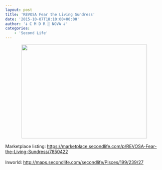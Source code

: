```yaml
---
layout: post
title: 'REVOSA Fear the Living Sundress'
date: '2015-10-07T18:10:00+00:00'
author: '𐕣 C M D R ░ NOVA 𐕣'
categories:
    - 'Second Life'
---
```


<div style="clear: both; text-align: center;">
<a href="http://3.bp.blogspot.com/-qqhsZMhzav0/VhVf3F99g1I/AAAAAAAAAXU/SHtqs4XzHQk/s1600/feardressad.png" style="margin-left: 1em; margin-right: 1em;"><img border="0" height="300" src="http://3.bp.blogspot.com/-qqhsZMhzav0/VhVf3F99g1I/AAAAAAAAAXU/SHtqs4XzHQk/s400/feardressad.png" width="400" /></a></div>
<br />
Marketplace listing: <a href="https://marketplace.secondlife.com/p/REVOSA-Fear-the-Living-Sundress/7850422" target="_blank" rel="noopener">https://marketplace.secondlife.com/p/REVOSA-Fear-the-Living-Sundress/7850422</a><br />
<br />
Inworld: <a href="http://maps.secondlife.com/secondlife/Pisces/199/239/27" target="_blank" rel="noopener">http://maps.secondlife.com/secondlife/Pisces/199/239/27</a>